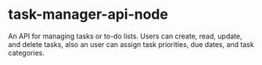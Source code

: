# task-manager-api-node
An API for managing tasks or to-do lists. Users can create, read, update, and delete tasks, also an user can assign task priorities, due dates, and task categories.
